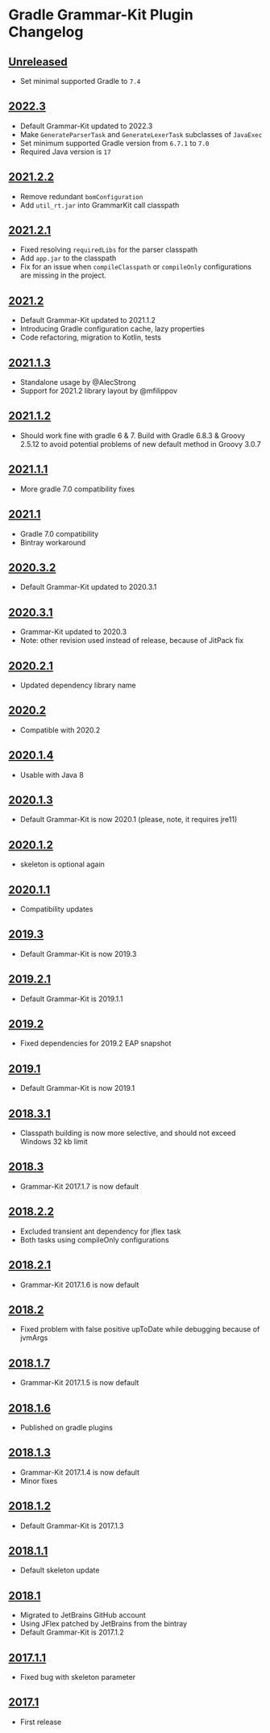 # Gradle Grammar-Kit Plugin Changelog

## [Unreleased]
- Set minimal supported Gradle to `7.4`

## [2022.3]
- Default Grammar-Kit updated to 2022.3
- Make `GenerateParserTask` and `GenerateLexerTask` subclasses of `JavaExec`
- Set minimum supported Gradle version from `6.7.1` to `7.0`
- Required Java version is `17`

## [2021.2.2]
- Remove redundant `bomConfiguration`
- Add `util_rt.jar` into GrammarKit call classpath

## [2021.2.1]
- Fixed resolving `requiredLibs` for the parser classpath
- Add `app.jar` to the classpath
- Fix for an issue when `compileClasspath` or `compileOnly` configurations are missing in the project.

## [2021.2]
- Default Grammar-Kit updated to 2021.1.2
- Introducing Gradle configuration cache, lazy properties
- Code refactoring, migration to Kotlin, tests

## [2021.1.3]
- Standalone usage by @AlecStrong
- Support for 2021.2 library layout by @mfilippov

## [2021.1.2]
- Should work fine with gradle 6 & 7. Build with Gradle 6.8.3 & Groovy 2.5.12 to avoid potential problems of new default method in Groovy 3.0.7

## [2021.1.1]
- More gradle 7.0 compatibility fixes

## [2021.1]
- Gradle 7.0 compatibility
- Bintray workaround

## [2020.3.2]
- Default Grammar-Kit updated to 2020.3.1

## [2020.3.1]
- Grammar-Kit updated to 2020.3
- Note: other revision used instead of release, because of JitPack fix

## [2020.2.1]
- Updated dependency library name

## [2020.2]
- Compatible with 2020.2

## [2020.1.4]
- Usable with Java 8

## [2020.1.3]
- Default Grammar-Kit is now 2020.1 (please, note, it requires jre11)

## [2020.1.2]
- skeleton is optional again

## [2020.1.1]
- Compatibility updates

## [2019.3]
- Default Grammar-Kit is now 2019.3

## [2019.2.1]
- Default Grammar-Kit is 2019.1.1

## [2019.2]
- Fixed dependencies for 2019.2 EAP snapshot

## [2019.1]
- Default Grammar-Kit is now 2019.1

## [2018.3.1]
- Classpath building is now more selective, and should not exceed Windows 32 kb limit

## [2018.3]
- Grammar-Kit 2017.1.7 is now default

## [2018.2.2]
- Excluded transient ant dependency for jflex task
- Both tasks using compileOnly configurations

## [2018.2.1]
- Grammar-Kit 2017.1.6 is now default

## [2018.2]
- Fixed problem with false positive upToDate while debugging because of jvmArgs

## [2018.1.7]
- Grammar-Kit 2017.1.5 is now default

## [2018.1.6]
- Published on gradle plugins

## [2018.1.3]
- Grammar-Kit 2017.1.4 is now default
- Minor fixes

## [2018.1.2]
- Default Grammar-Kit is 2017.1.3

## [2018.1.1]
- Default skeleton update

## [2018.1]
- Migrated to JetBrains GitHub account
- Using JFlex patched by JetBrains from the bintray
- Default Grammar-Kit is 2017.1.2

## [2017.1.1]
- Fixed bug with skeleton parameter

## [2017.1]
- First release

[Unreleased]: https://github.com/JetBrains/gradle-grammar-kit-plugin/compare/2022.3...HEAD
[2022.3]: https://github.com/JetBrains/gradle-grammar-kit-plugin/compare/2021.2.2...2022.3
[2021.2.2]: https://github.com/JetBrains/gradle-grammar-kit-plugin/compare/2021.2.1...2021.2.2
[2021.2.1]: https://github.com/JetBrains/gradle-grammar-kit-plugin/compare/2021.2...2021.2.1
[2021.2]: https://github.com/JetBrains/gradle-grammar-kit-plugin/compare/2021.1.3...2021.2
[2021.1.3]: https://github.com/JetBrains/gradle-grammar-kit-plugin/compare/2021.1.2...2021.1.3
[2021.1.2]: https://github.com/JetBrains/gradle-grammar-kit-plugin/compare/2021.1.1...2021.1.2
[2021.1.1]: https://github.com/JetBrains/gradle-grammar-kit-plugin/compare/2021.1...2021.1.1
[2021.1]: https://github.com/JetBrains/gradle-grammar-kit-plugin/compare/2020.3.2...2021.1
[2020.3.2]: https://github.com/JetBrains/gradle-grammar-kit-plugin/compare/2020.3.1...2020.3.2
[2020.3.1]: https://github.com/JetBrains/gradle-grammar-kit-plugin/compare/2020.2.1...2020.3.1
[2020.2.1]: https://github.com/JetBrains/gradle-grammar-kit-plugin/compare/2020.2...2020.2.1
[2020.2]: https://github.com/JetBrains/gradle-grammar-kit-plugin/compare/2020.1.4...2020.2
[2020.1.4]: https://github.com/JetBrains/gradle-grammar-kit-plugin/compare/2020.1.3...2020.1.4
[2020.1.3]: https://github.com/JetBrains/gradle-grammar-kit-plugin/compare/2020.1.2...2020.1.3
[2020.1.2]: https://github.com/JetBrains/gradle-grammar-kit-plugin/compare/2020.1.1...2020.1.2
[2020.1.1]: https://github.com/JetBrains/gradle-grammar-kit-plugin/compare/2019.3...2020.1.1
[2019.3]: https://github.com/JetBrains/gradle-grammar-kit-plugin/compare/2019.2.1...2019.3
[2019.2.1]: https://github.com/JetBrains/gradle-grammar-kit-plugin/compare/2019.2...2019.2.1
[2019.2]: https://github.com/JetBrains/gradle-grammar-kit-plugin/compare/2019.1...2019.2
[2019.1]: https://github.com/JetBrains/gradle-grammar-kit-plugin/compare/2018.3.1...2019.1
[2018.3.1]: https://github.com/JetBrains/gradle-grammar-kit-plugin/compare/2018.3...2018.3.1
[2018.3]: https://github.com/JetBrains/gradle-grammar-kit-plugin/compare/2018.2.2...2018.3
[2018.2.2]: https://github.com/JetBrains/gradle-grammar-kit-plugin/compare/2018.2.1...2018.2.2
[2018.2.1]: https://github.com/JetBrains/gradle-grammar-kit-plugin/compare/2018.2...2018.2.1
[2018.2]: https://github.com/JetBrains/gradle-grammar-kit-plugin/compare/2018.1.7...2018.2
[2018.1.7]: https://github.com/JetBrains/gradle-grammar-kit-plugin/compare/2018.1.6...2018.1.7
[2018.1.6]: https://github.com/JetBrains/gradle-grammar-kit-plugin/compare/2018.1.3...2018.1.6
[2018.1.3]: https://github.com/JetBrains/gradle-grammar-kit-plugin/compare/2018.1.2...2018.1.3
[2018.1.2]: https://github.com/JetBrains/gradle-grammar-kit-plugin/compare/2018.1.1...2018.1.2
[2018.1.1]: https://github.com/JetBrains/gradle-grammar-kit-plugin/compare/2018.1...2018.1.1
[2018.1]: https://github.com/JetBrains/gradle-grammar-kit-plugin/compare/2017.1.1...2018.1
[2017.1.1]: https://github.com/JetBrains/gradle-grammar-kit-plugin/compare/2017.1...2017.1.1
[2017.1]: https://github.com/JetBrains/gradle-grammar-kit-plugin/commits/2017.1
